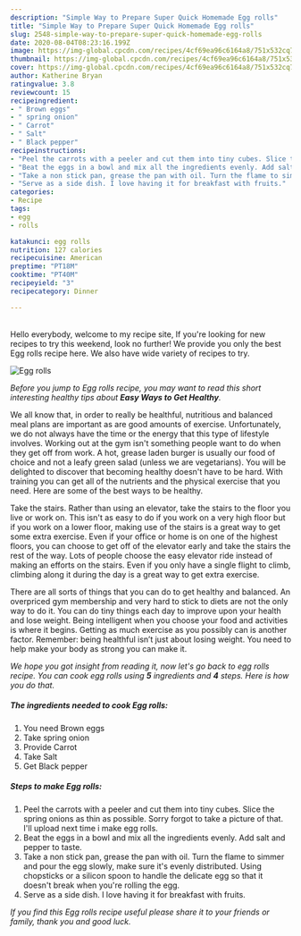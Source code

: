 ```yaml
---
description: "Simple Way to Prepare Super Quick Homemade Egg rolls"
title: "Simple Way to Prepare Super Quick Homemade Egg rolls"
slug: 2548-simple-way-to-prepare-super-quick-homemade-egg-rolls
date: 2020-08-04T08:23:16.199Z
image: https://img-global.cpcdn.com/recipes/4cf69ea96c6164a8/751x532cq70/egg-rolls-recipe-main-photo.jpg
thumbnail: https://img-global.cpcdn.com/recipes/4cf69ea96c6164a8/751x532cq70/egg-rolls-recipe-main-photo.jpg
cover: https://img-global.cpcdn.com/recipes/4cf69ea96c6164a8/751x532cq70/egg-rolls-recipe-main-photo.jpg
author: Katherine Bryan
ratingvalue: 3.8
reviewcount: 15
recipeingredient:
- " Brown eggs"
- " spring onion"
- " Carrot"
- " Salt"
- " Black pepper"
recipeinstructions:
- "Peel the carrots with a peeler and cut them into tiny cubes. Slice the spring onions as thin as possible. Sorry forgot to take a picture of that. I&#39;ll upload next time i make egg rolls."
- "Beat the eggs in a bowl and mix all the ingredients evenly. Add salt and pepper to taste."
- "Take a non stick pan, grease the pan with oil. Turn the flame to simmer and pour the egg slowly, make sure it&#39;s evenly distributed. Using chopsticks or a silicon spoon to handle the delicate egg so that it doesn&#39;t break when you&#39;re rolling the egg."
- "Serve as a side dish. I love having it for breakfast with fruits."
categories:
- Recipe
tags:
- egg
- rolls

katakunci: egg rolls 
nutrition: 127 calories
recipecuisine: American
preptime: "PT18M"
cooktime: "PT40M"
recipeyield: "3"
recipecategory: Dinner

---
```

<br>
Hello everybody, welcome to my recipe site, If you're looking for new recipes to try this weekend, look no further! We provide you only the best Egg rolls recipe here. We also have wide variety of recipes to try.
<br>


![Egg rolls](https://img-global.cpcdn.com/recipes/4cf69ea96c6164a8/751x532cq70/egg-rolls-recipe-main-photo.jpg)

<i>Before you jump to Egg rolls recipe, you may want to read this short interesting healthy tips about <strong>Easy Ways to Get Healthy</strong>.</i>

We all know that, in order to really be healthful, nutritious and balanced meal plans are important as are good amounts of exercise. Unfortunately, we do not always have the time or the energy that this type of lifestyle involves. Working out at the gym isn't something people want to do when they get off from work. A hot, grease laden burger is usually our food of choice and not a leafy green salad (unless we are vegetarians). You will be delighted to discover that becoming healthy doesn't have to be hard. With training you can get all of the nutrients and the physical exercise that you need. Here are some of the best ways to be healthy.

Take the stairs. Rather than using an elevator, take the stairs to the floor you live or work on. This isn't as easy to do if you work on a very high floor but if you work on a lower floor, making use of the stairs is a great way to get some extra exercise. Even if your office or home is on one of the highest floors, you can choose to get off of the elevator early and take the stairs the rest of the way. Lots of people choose the easy elevator ride instead of making an efforts on the stairs. Even if you only have a single flight to climb, climbing along it during the day is a great way to get extra exercise. 

There are all sorts of things that you can do to get healthy and balanced. An overpriced gym membership and very hard to stick to diets are not the only way to do it. You can do tiny things each day to improve upon your health and lose weight. Being intelligent when you choose your food and activities is where it begins. Getting as much exercise as you possibly can is another factor. Remember: being healthful isn’t just about losing weight. You need to help make your body as strong you can make it. 


<i>We hope you got insight from reading it, now let's go back to egg rolls recipe. You can cook egg rolls using <strong>5</strong> ingredients and <strong>4</strong> steps. Here is how you do that.
</i>

##### The ingredients needed to cook Egg rolls:

1. You need  Brown eggs
1. Take  spring onion
1. Provide  Carrot
1. Take  Salt
1. Get  Black pepper


##### Steps to make Egg rolls:

1. Peel the carrots with a peeler and cut them into tiny cubes. Slice the spring onions as thin as possible. Sorry forgot to take a picture of that. I&#39;ll upload next time i make egg rolls.
1. Beat the eggs in a bowl and mix all the ingredients evenly. Add salt and pepper to taste.
1. Take a non stick pan, grease the pan with oil. Turn the flame to simmer and pour the egg slowly, make sure it&#39;s evenly distributed. Using chopsticks or a silicon spoon to handle the delicate egg so that it doesn&#39;t break when you&#39;re rolling the egg.
1. Serve as a side dish. I love having it for breakfast with fruits.


<i>If you find this Egg rolls recipe useful please share it to your friends or family, thank you and good luck.</i>
